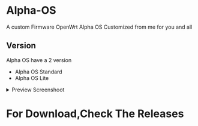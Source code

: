# Alpha-OS
A custom Firmware OpenWrt Alpha OS Customized from me for you and all
## Version
Alpha OS have a 2 version
- Alpha OS Standard
- Alpha OS Lite
<details><summary>Preview Screenshoot</summary>
<p>

![image](https://raw.githubusercontent.com/derisamedia/ALPHA-OS/main/loginpage.png)
  
![image](https://raw.githubusercontent.com/derisamedia/ALPHA-OS/main/home.png)

</p>
</details>

# For Download,Check The Releases
